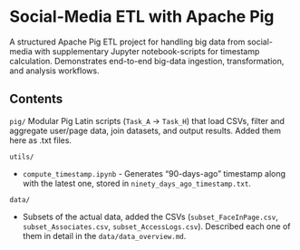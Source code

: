 # Social-Media ETL with Apache Pig

A structured Apache Pig ETL project for handling big data from social-media with supplementary Jupyter notebook-scripts for timestamp calculation. Demonstrates end-to-end big-data ingestion, transformation, and analysis workflows. 

## Contents
`pig/`
Modular Pig Latin scripts (`Task_A` → `Task_H`) that load CSVs, filter and aggregate user/page data, join datasets, and output results. Added them here as .txt files.
     
`utils/`  
- `compute_timestamp.ipynb` - Generates “90-days-ago” timestamp along with the latest one, stored in `ninety_days_ago_timestamp.txt`.
     
`data/`
- Subsets of the actual data, added the CSVs (`subset_FaceInPage.csv`, `subset_Associates.csv`, `subset_AccessLogs.csv`). Described each one of them in detail in the `data/data_overview.md`.
  
